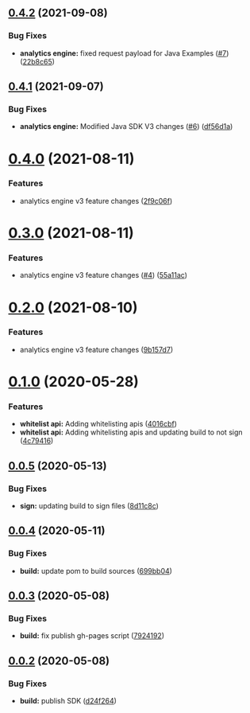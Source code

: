 ## [0.4.2](https://github.com/IBM/ibm-iae-java-sdk/compare/0.4.1...0.4.2) (2021-09-08)


### Bug Fixes

* **analytics engine:** fixed request payload for Java Examples ([#7](https://github.com/IBM/ibm-iae-java-sdk/issues/7)) ([22b8c65](https://github.com/IBM/ibm-iae-java-sdk/commit/22b8c65f6384428d6e0eecbc339cdf0567b77879))

## [0.4.1](https://github.com/IBM/ibm-iae-java-sdk/compare/0.4.0...0.4.1) (2021-09-07)


### Bug Fixes

* **analytics engine:** Modified Java SDK V3 changes ([#6](https://github.com/IBM/ibm-iae-java-sdk/issues/6)) ([df56d1a](https://github.com/IBM/ibm-iae-java-sdk/commit/df56d1a97867e56d6678e65af32cf38b653392cf))

# [0.4.0](https://github.com/IBM/ibm-iae-java-sdk/compare/0.3.0...0.4.0) (2021-08-11)


### Features

* analytics engine v3 feature changes ([2f9c06f](https://github.com/IBM/ibm-iae-java-sdk/commit/2f9c06f93b5a739e302e23704fb12e6826bf264d))

# [0.3.0](https://github.com/IBM/ibm-iae-java-sdk/compare/0.2.0...0.3.0) (2021-08-11)


### Features

* analytics engine v3 feature changes ([#4](https://github.com/IBM/ibm-iae-java-sdk/issues/4)) ([55a11ac](https://github.com/IBM/ibm-iae-java-sdk/commit/55a11ac9e65a766286fd92f5522bf55ebf2d25c6))

# [0.2.0](https://github.com/IBM/ibm-iae-java-sdk/compare/0.1.0...0.2.0) (2021-08-10)


### Features

* analytics engine v3 feature changes ([9b157d7](https://github.com/IBM/ibm-iae-java-sdk/commit/9b157d7f5458b51e48bc3281f56899a0c2451d62))

# [0.1.0](https://github.com/IBM/ibm-iae-java-sdk/compare/0.0.5...0.1.0) (2020-05-28)


### Features

* **whitelist api:** Adding whitelisting apis ([4016cbf](https://github.com/IBM/ibm-iae-java-sdk/commit/4016cbf0c9e039eade628bf2835fa9729330c167))
* **whitelist api:** Adding whitelisting apis and updating build to not sign ([4c79416](https://github.com/IBM/ibm-iae-java-sdk/commit/4c79416df48754fb66c84f70341f50f78e002a39))

## [0.0.5](https://github.com/IBM/ibm-iae-java-sdk/compare/0.0.4...0.0.5) (2020-05-13)


### Bug Fixes

* **sign:** updating build to sign files ([8d11c8c](https://github.com/IBM/ibm-iae-java-sdk/commit/8d11c8c2ca7ed5a2bb5c0e2fdcd4d24686bcd48a))

## [0.0.4](https://github.com/IBM/ibm-iae-java-sdk/compare/0.0.3...0.0.4) (2020-05-11)


### Bug Fixes

* **build:** update pom to build sources ([699bb04](https://github.com/IBM/ibm-iae-java-sdk/commit/699bb04b8e7a7239fc8d8d3e3b521717e9756600))

## [0.0.3](https://github.com/IBM/ibm-iae-java-sdk/compare/0.0.2...0.0.3) (2020-05-08)


### Bug Fixes

* **build:** fix publish gh-pages script ([7924192](https://github.com/IBM/ibm-iae-java-sdk/commit/7924192d6f73519b76e3ebbd7271616f92e92e63))

## [0.0.2](https://github.com/IBM/ibm-iae-java-sdk/compare/0.0.1...0.0.2) (2020-05-08)


### Bug Fixes

* **build:** publish SDK ([d24f264](https://github.com/IBM/ibm-iae-java-sdk/commit/d24f2642b7142c628312371d38149bd58294013c))
